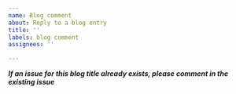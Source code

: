 ```yaml
---
name: Blog comment
about: Reply to a blog entry
title: ''
labels: blog comment
assignees: ''

---
```


***If an issue for this blog title already exists, please comment in the existing issue***
